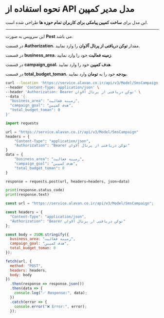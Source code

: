 # نحوه استفاده از API مدل مدیر کمپین

این مدل برای **ساخت کمپین پیامکی برای کاربران تمام حوزه ها** طراحی شده است.

---


این سرویس به صورت **Post** می باشد.

در قسمت **Authorization**، مقدار **توکن دریافتی از پرتال آلاوان** را وارد نمایید.

در قسمت **business_area**، **زمینه فعالیت** خود را وارد نمایید.

در قسمت **campaign_goal**، **هدف کمپین** خود را وارد نمایید.

در قسمت **total_budget_toman**، **بودجه** خود را به **تومان** وارد نمایید.


```bash
curl --location 'https://service.alavan.co.ir/api/v3/Model/SmsCampaign' \
--header 'Content-Type: application/json' \
--header 'Authorization: Bearer توکن دریافتی از پرتال آلاوان' \
--data '{
  "business_area": "زمینه فعالیت",
  "campaign_goal": "هدف کمپین",
  "total_budget_toman": 0
}'
```

```python
import requests

url = "https://service.alavan.co.ir/api/v3/Model/SmsCampaign"
headers = {
    "Content-Type": "application/json",
    "Authorization": "Bearer توکن دریافتی از پرتال آلاوان"
}
data = {
    "business_area": "زمینه فعالیت",
    "campaign_goal": "هدف کمپین",
    "total_budget_toman": 0
}

response = requests.post(url, headers=headers, json=data)

print(response.status_code)
print(response.text)
```

```javascript
const url = "https://service.alavan.co.ir/api/v3/Model/SmsCampaign";

const headers = {
  "Content-Type": "application/json",
  "Authorization": "Bearer توکن دریافتی از پرتال آلاوان"
};

const body = JSON.stringify({
  business_area: "زمینه فعالیت",
  campaign_goal: "هدف کمپین",
  total_budget_toman: 0
});

fetch(url, {
  method: "POST",
  headers: headers,
  body: body
})
  .then(response => response.json())
  .then(data => {
    console.log("✅ Response:", data);
  })
  .catch(error => {
    console.error("❌ Error:", error);
  });
```